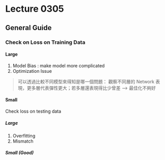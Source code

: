 # Lecture 0305

## General Guide

### Check on Loss on Training Data

#### Large
1. Model Bias : make model more complicated
2. Optimization Issue

> 可以透過比較不同模型來得知是哪一個問題：
> 觀察不同層的 Network 表現，更多層代表彈性更大；若多層還表現得比少曾差 --> 最佳化不夠好

#### Small

Check loss on testing data

##### Large
1. Overfitting
2. Mismatch

##### Small (Good)

